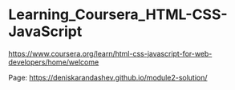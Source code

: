 # Learning_Coursera_HTML-CSS-JavaScript
https://www.coursera.org/learn/html-css-javascript-for-web-developers/home/welcome

Page: https://deniskarandashev.github.io/module2-solution/
